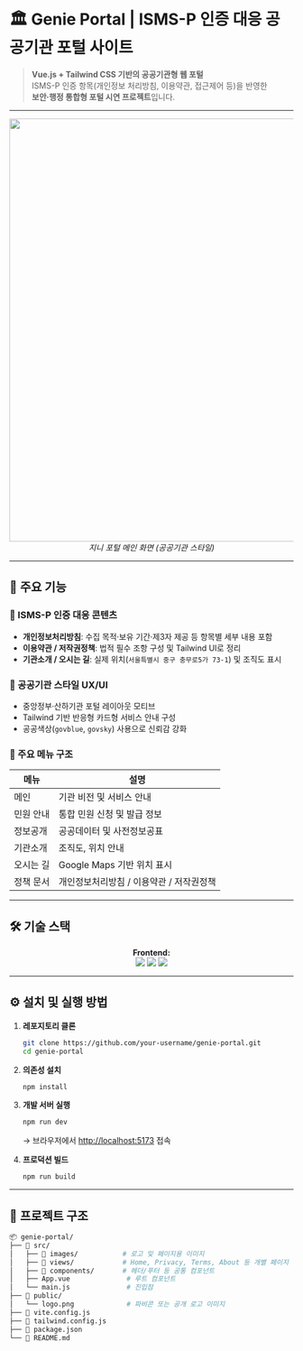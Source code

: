 # 🏛️ Genie Portal | ISMS-P 인증 대응 공공기관 포털 사이트

> **Vue.js + Tailwind CSS 기반의 공공기관형 웹 포털**  
> ISMS-P 인증 항목(개인정보 처리방침, 이용약관, 접근제어 등)을 반영한  
> **보안·행정 통합형 포털 시연 프로젝트**입니다.

---

<p align="center">
  <img src="C:\Users\User\Desktop\Genie\지니포털.png" width="750">
  <br>
  <em>지니 포털 메인 화면 (공공기관 스타일)</em>
</p>

---

## 🚀 주요 기능

### 🔐 ISMS-P 인증 대응 콘텐츠
- **개인정보처리방침**: 수집 목적·보유 기간·제3자 제공 등 항목별 세부 내용 포함  
- **이용약관 / 저작권정책**: 법적 필수 조항 구성 및 Tailwind UI로 정리  
- **기관소개 / 오시는 길**: 실제 위치(`서울특별시 중구 충무로5가 73-1`) 및 조직도 표시  

### 🏢 공공기관 스타일 UX/UI
- 중앙정부·산하기관 포털 레이아웃 모티브  
- Tailwind 기반 반응형 카드형 서비스 안내 구성  
- 공공색상(`govblue`, `govsky`) 사용으로 신뢰감 강화  

### 🧭 주요 메뉴 구조
| 메뉴 | 설명 |
|------|------|
| 메인 | 기관 비전 및 서비스 안내 |
| 민원 안내 | 통합 민원 신청 및 발급 정보 |
| 정보공개 | 공공데이터 및 사전정보공표 |
| 기관소개 | 조직도, 위치 안내 |
| 오시는 길 | Google Maps 기반 위치 표시 |
| 정책 문서 | 개인정보처리방침 / 이용약관 / 저작권정책 |

---

## 🛠️ 기술 스택

<p align="center">
  <strong>Frontend:</strong><br>
  <img src="https://img.shields.io/badge/Vue.js-42B883?style=for-the-badge&logo=vue.js&logoColor=white"/>
  <img src="https://img.shields.io/badge/TailwindCSS-06B6D4?style=for-the-badge&logo=tailwindcss&logoColor=white"/>
  <img src="https://img.shields.io/badge/Vite-646CFF?style=for-the-badge&logo=vite&logoColor=white"/>
</p>

---

## ⚙️ 설치 및 실행 방법

1. **레포지토리 클론**
    ```bash
    git clone https://github.com/your-username/genie-portal.git
    cd genie-portal
    ```

2. **의존성 설치**
    ```bash
    npm install
    ```

3. **개발 서버 실행**
    ```bash
    npm run dev
    ```
    → 브라우저에서 [http://localhost:5173](http://localhost:5173) 접속

4. **프로덕션 빌드**
    ```bash
    npm run build
    ```

---

## 📂 프로젝트 구조

```bash
📦 genie-portal/
├── 📁 src/
│   ├── 📁 images/           # 로고 및 페이지용 이미지
│   ├── 📁 views/            # Home, Privacy, Terms, About 등 개별 페이지
│   ├── 📁 components/       # 헤더/푸터 등 공통 컴포넌트
│   ├── App.vue              # 루트 컴포넌트
│   └── main.js              # 진입점
├── 📁 public/
│   └── logo.png             # 파비콘 또는 공개 로고 이미지
├── 📜 vite.config.js
├── 📜 tailwind.config.js
├── 📜 package.json
└── 📜 README.md
